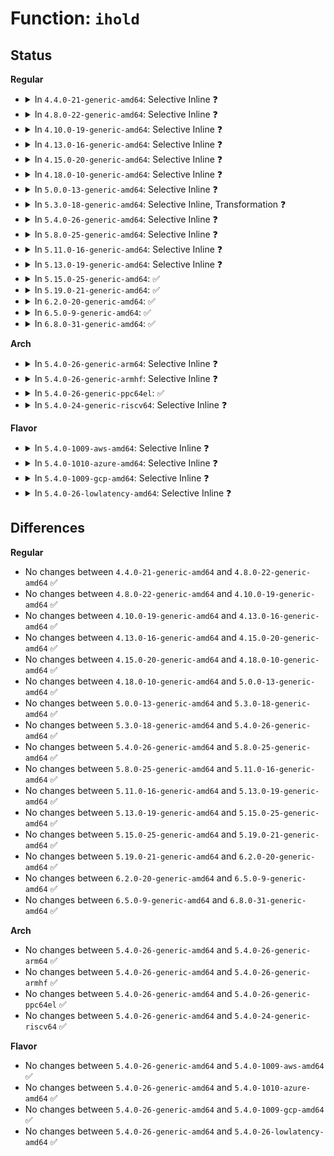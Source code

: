 # Function: <code>ihold</code>

## Status
<b>Regular</b>
<ul>
<li>
<details>
<summary>In <code>4.4.0-21-generic-amd64</code>: Selective Inline ❓</summary>

```c
void ihold(struct inode * inode)
```

```json
{
  "name": "ihold",
  "collision_type": "Unique Global",
  "inline_type": "Selective",
  "funcs": [
    {
      "addr": 18446744071581104176,
      "name": "ihold",
      "external": true,
      "loc": "fs/inode.c:388",
      "file": "fs/inode.c",
      "inline": "not declared, inlined",
      "caller_inline": [],
      "caller_func": [
        "mm/shmem.c:shmem_link",
        "fs/namei.c:vfs_link",
        "fs/namei.c:vfs_unlink",
        "fs/namei.c:vfs_rename",
        "fs/namei.c:vfs_rename",
        "fs/namei.c:do_unlinkat",
        "fs/attr.c:notify_change",
        "fs/libfs.c:simple_link",
        "fs/fs-writeback.c:inode_switch_wbs",
        "fs/block_dev.c:blkdev_get",
        "fs/devpts/inode.c:devpts_add_ref",
        "fs/ext4/namei.c:ext4_link",
        "ipc/mqueue.c:SyS_mq_unlink",
        "net/socket.c:sock_alloc_file"
      ]
    }
  ],
  "symbols": [
    {
      "addr": 18446744071581104176,
      "name": "ihold",
      "section": ".text",
      "bind": "STB_GLOBAL",
      "size": 50
    }
  ]
}
```
</details>
</li>
<li>
<details>
<summary>In <code>4.8.0-22-generic-amd64</code>: Selective Inline ❓</summary>

```c
void ihold(struct inode * inode)
```

```json
{
  "name": "ihold",
  "collision_type": "Unique Global",
  "inline_type": "Selective",
  "funcs": [
    {
      "addr": 18446744071581269952,
      "name": "ihold",
      "external": true,
      "loc": "fs/inode.c:396",
      "file": "fs/inode.c",
      "inline": "not declared, inlined",
      "caller_inline": [],
      "caller_func": [
        "mm/shmem.c:shmem_link",
        "fs/namei.c:vfs_rename",
        "fs/namei.c:vfs_rename",
        "fs/namei.c:vfs_link",
        "fs/namei.c:do_unlinkat",
        "fs/namei.c:vfs_unlink",
        "fs/attr.c:notify_change",
        "fs/libfs.c:simple_link",
        "fs/block_dev.c:blkdev_get",
        "fs/ext4/namei.c:ext4_link",
        "ipc/mqueue.c:SyS_mq_unlink",
        "net/socket.c:sock_alloc_file"
      ]
    }
  ],
  "symbols": [
    {
      "addr": 18446744071581269952,
      "name": "ihold",
      "section": ".text",
      "bind": "STB_GLOBAL",
      "size": 50
    }
  ]
}
```
</details>
</li>
<li>
<details>
<summary>In <code>4.10.0-19-generic-amd64</code>: Selective Inline ❓</summary>

```c
void ihold(struct inode * inode)
```

```json
{
  "name": "ihold",
  "collision_type": "Unique Global",
  "inline_type": "Selective",
  "funcs": [
    {
      "addr": 18446744071581347936,
      "name": "ihold",
      "external": true,
      "loc": "fs/inode.c:398",
      "file": "fs/inode.c",
      "inline": "not declared, inlined",
      "caller_inline": [],
      "caller_func": [
        "mm/shmem.c:shmem_link",
        "fs/namei.c:vfs_rename",
        "fs/namei.c:vfs_rename",
        "fs/namei.c:vfs_link",
        "fs/namei.c:do_unlinkat",
        "fs/namei.c:vfs_unlink",
        "fs/attr.c:notify_change",
        "fs/libfs.c:simple_link",
        "fs/block_dev.c:blkdev_get",
        "fs/ext4/namei.c:ext4_link",
        "ipc/mqueue.c:SyS_mq_unlink",
        "net/socket.c:sock_alloc_file"
      ]
    }
  ],
  "symbols": [
    {
      "addr": 18446744071581347936,
      "name": "ihold",
      "section": ".text",
      "bind": "STB_GLOBAL",
      "size": 50
    }
  ]
}
```
</details>
</li>
<li>
<details>
<summary>In <code>4.13.0-16-generic-amd64</code>: Selective Inline ❓</summary>

```c
void ihold(struct inode * inode)
```

```json
{
  "name": "ihold",
  "collision_type": "Unique Global",
  "inline_type": "Selective",
  "funcs": [
    {
      "addr": 18446744071581403360,
      "name": "ihold",
      "external": true,
      "loc": "fs/inode.c:396",
      "file": "fs/inode.c",
      "inline": "not declared, inlined",
      "caller_inline": [],
      "caller_func": [
        "mm/shmem.c:shmem_link",
        "fs/namei.c:vfs_rename",
        "fs/namei.c:vfs_rename",
        "fs/namei.c:vfs_link",
        "fs/namei.c:do_unlinkat",
        "fs/namei.c:vfs_unlink",
        "fs/attr.c:notify_change",
        "fs/libfs.c:simple_link",
        "fs/block_dev.c:blkdev_get",
        "fs/block_dev.c:bd_acquire",
        "fs/block_dev.c:bd_acquire",
        "fs/ext4/namei.c:ext4_link",
        "ipc/mqueue.c:SyS_mq_unlink",
        "net/socket.c:sock_alloc_file"
      ]
    }
  ],
  "symbols": [
    {
      "addr": 18446744071581403360,
      "name": "ihold",
      "section": ".text",
      "bind": "STB_GLOBAL",
      "size": 36
    }
  ]
}
```
</details>
</li>
<li>
<details>
<summary>In <code>4.15.0-20-generic-amd64</code>: Selective Inline ❓</summary>

```c
void ihold(struct inode * inode)
```

```json
{
  "name": "ihold",
  "collision_type": "Unique Global",
  "inline_type": "Selective",
  "funcs": [
    {
      "addr": 18446744071581544992,
      "name": "ihold",
      "external": true,
      "loc": "fs/inode.c:396",
      "file": "fs/inode.c",
      "inline": "not declared, inlined",
      "caller_inline": [],
      "caller_func": [
        "mm/shmem.c:shmem_link",
        "fs/namei.c:vfs_rename",
        "fs/namei.c:vfs_rename",
        "fs/namei.c:vfs_link",
        "fs/namei.c:do_unlinkat",
        "fs/namei.c:vfs_unlink",
        "fs/attr.c:notify_change",
        "fs/libfs.c:simple_link",
        "fs/block_dev.c:blkdev_get",
        "fs/block_dev.c:bd_acquire",
        "fs/block_dev.c:bd_acquire",
        "fs/ext4/namei.c:ext4_link",
        "ipc/mqueue.c:SyS_mq_unlink",
        "net/socket.c:sock_alloc_file"
      ]
    }
  ],
  "symbols": [
    {
      "addr": 18446744071581544992,
      "name": "ihold",
      "section": ".text",
      "bind": "STB_GLOBAL",
      "size": 36
    }
  ]
}
```
</details>
</li>
<li>
<details>
<summary>In <code>4.18.0-10-generic-amd64</code>: Selective Inline ❓</summary>

```c
void ihold(struct inode * inode)
```

```json
{
  "name": "ihold",
  "collision_type": "Unique Global",
  "inline_type": "Selective",
  "funcs": [
    {
      "addr": 18446744071581699728,
      "name": "ihold",
      "external": true,
      "loc": "fs/inode.c:402",
      "file": "fs/inode.c",
      "inline": "not declared, inlined",
      "caller_inline": [],
      "caller_func": [
        "mm/shmem.c:shmem_link",
        "fs/namei.c:vfs_rename",
        "fs/namei.c:vfs_rename",
        "fs/namei.c:vfs_link",
        "fs/namei.c:do_unlinkat",
        "fs/namei.c:vfs_unlink",
        "fs/attr.c:notify_change",
        "fs/libfs.c:simple_link",
        "fs/block_dev.c:blkdev_get",
        "fs/ext4/namei.c:ext4_link",
        "ipc/mqueue.c:__ia32_sys_mq_unlink",
        "ipc/mqueue.c:__x64_sys_mq_unlink",
        "net/socket.c:sock_alloc_file"
      ]
    }
  ],
  "symbols": [
    {
      "addr": 18446744071581699728,
      "name": "ihold",
      "section": ".text",
      "bind": "STB_GLOBAL",
      "size": 36
    }
  ]
}
```
</details>
</li>
<li>
<details>
<summary>In <code>5.0.0-13-generic-amd64</code>: Selective Inline ❓</summary>

```c
void ihold(struct inode * inode)
```

```json
{
  "name": "ihold",
  "collision_type": "Unique Global",
  "inline_type": "Selective",
  "funcs": [
    {
      "addr": 18446744071581786064,
      "name": "ihold",
      "external": true,
      "loc": "fs/inode.c:402",
      "file": "fs/inode.c",
      "inline": "not declared, inlined",
      "caller_inline": [],
      "caller_func": [
        "mm/shmem.c:shmem_link",
        "fs/file_table.c:alloc_file_pseudo",
        "fs/namei.c:vfs_rename",
        "fs/namei.c:vfs_rename",
        "fs/namei.c:vfs_link",
        "fs/namei.c:do_unlinkat",
        "fs/namei.c:vfs_unlink",
        "fs/attr.c:notify_change",
        "fs/libfs.c:simple_link",
        "fs/block_dev.c:blkdev_get",
        "fs/ext4/namei.c:ext4_link",
        "ipc/mqueue.c:__ia32_sys_mq_unlink",
        "ipc/mqueue.c:__x64_sys_mq_unlink"
      ]
    }
  ],
  "symbols": [
    {
      "addr": 18446744071581786064,
      "name": "ihold",
      "section": ".text",
      "bind": "STB_GLOBAL",
      "size": 36
    }
  ]
}
```
</details>
</li>
<li>
<details>
<summary>In <code>5.3.0-18-generic-amd64</code>: Selective Inline, Transformation ❓</summary>

```c
void ihold(struct inode * inode)
```

```json
{
  "name": "ihold",
  "collision_type": "Unique Global",
  "inline_type": "Selective",
  "funcs": [
    {
      "addr": 18446744071581912921,
      "name": "ihold",
      "external": true,
      "loc": "fs/inode.c:415",
      "file": "fs/inode.c",
      "inline": "not declared, inlined",
      "caller_inline": [],
      "caller_func": [
        "mm/shmem.c:shmem_link",
        "fs/file_table.c:alloc_file_pseudo",
        "fs/namei.c:vfs_rename",
        "fs/namei.c:vfs_rename",
        "fs/namei.c:vfs_link",
        "fs/namei.c:do_unlinkat",
        "fs/namei.c:vfs_unlink",
        "fs/attr.c:notify_change",
        "fs/libfs.c:simple_link",
        "fs/block_dev.c:bd_start_claiming",
        "fs/ext4/namei.c:ext4_link",
        "ipc/mqueue.c:__ia32_sys_mq_unlink",
        "ipc/mqueue.c:__x64_sys_mq_unlink"
      ]
    }
  ],
  "symbols": [
    {
      "addr": 18446744071581912921,
      "name": "ihold.cold",
      "section": ".text",
      "bind": "STB_LOCAL",
      "size": 19
    },
    {
      "addr": 18446744071581904384,
      "name": "ihold",
      "section": ".text",
      "bind": "STB_GLOBAL",
      "size": 36
    }
  ]
}
```
</details>
</li>
<li>
<details>
<summary>In <code>5.4.0-26-generic-amd64</code>: Selective Inline ❓</summary>

```c
void ihold(struct inode * inode)
```

```json
{
  "name": "ihold",
  "collision_type": "Unique Global",
  "inline_type": "Selective",
  "funcs": [
    {
      "addr": 18446744071581976896,
      "name": "ihold",
      "external": true,
      "loc": "fs/inode.c:419",
      "file": "fs/inode.c",
      "inline": "not declared, inlined",
      "caller_inline": [],
      "caller_func": [
        "mm/shmem.c:shmem_link",
        "fs/file_table.c:alloc_file_pseudo",
        "fs/namei.c:vfs_rename",
        "fs/namei.c:vfs_rename",
        "fs/namei.c:vfs_link",
        "fs/namei.c:do_unlinkat",
        "fs/namei.c:vfs_unlink",
        "fs/attr.c:notify_change",
        "fs/libfs.c:simple_link",
        "fs/block_dev.c:bd_start_claiming",
        "fs/ext4/namei.c:ext4_link",
        "ipc/mqueue.c:__ia32_sys_mq_unlink",
        "ipc/mqueue.c:__x64_sys_mq_unlink"
      ]
    }
  ],
  "symbols": [
    {
      "addr": 18446744071581976896,
      "name": "ihold",
      "section": ".text",
      "bind": "STB_GLOBAL",
      "size": 36
    }
  ]
}
```
</details>
</li>
<li>
<details>
<summary>In <code>5.8.0-25-generic-amd64</code>: Selective Inline ❓</summary>

```c
void ihold(struct inode * inode)
```

```json
{
  "name": "ihold",
  "collision_type": "Unique Global",
  "inline_type": "Selective",
  "funcs": [
    {
      "addr": 18446744071582208416,
      "name": "ihold",
      "external": true,
      "loc": "fs/inode.c:420",
      "file": "fs/inode.c",
      "inline": "not declared, inlined",
      "caller_inline": [],
      "caller_func": [
        "mm/shmem.c:shmem_link",
        "fs/file_table.c:alloc_file_pseudo",
        "fs/namei.c:vfs_rename",
        "fs/namei.c:vfs_rename",
        "fs/namei.c:vfs_link",
        "fs/namei.c:do_unlinkat",
        "fs/namei.c:vfs_unlink",
        "fs/attr.c:notify_change",
        "fs/xattr.c:__vfs_removexattr_locked",
        "fs/xattr.c:__vfs_setxattr_locked",
        "fs/libfs.c:simple_link",
        "fs/block_dev.c:bd_start_claiming",
        "fs/block_dev.c:bd_acquire",
        "fs/block_dev.c:bd_acquire",
        "fs/ext4/namei.c:ext4_link",
        "ipc/mqueue.c:__do_sys_mq_unlink"
      ]
    }
  ],
  "symbols": [
    {
      "addr": 18446744071582208416,
      "name": "ihold",
      "section": ".text",
      "bind": "STB_GLOBAL",
      "size": 36
    }
  ]
}
```
</details>
</li>
<li>
<details>
<summary>In <code>5.11.0-16-generic-amd64</code>: Selective Inline ❓</summary>

```c
void ihold(struct inode * inode)
```

```json
{
  "name": "ihold",
  "collision_type": "Unique Global",
  "inline_type": "Selective",
  "funcs": [
    {
      "addr": 18446744071582255888,
      "name": "ihold",
      "external": true,
      "loc": "fs/inode.c:421",
      "file": "fs/inode.c",
      "inline": "not declared, inlined",
      "caller_inline": [],
      "caller_func": [
        "mm/shmem.c:shmem_link",
        "fs/file_table.c:alloc_file_pseudo",
        "fs/namei.c:vfs_rename",
        "fs/namei.c:vfs_rename",
        "fs/namei.c:vfs_link",
        "fs/namei.c:do_unlinkat",
        "fs/namei.c:vfs_unlink",
        "fs/attr.c:notify_change",
        "fs/xattr.c:__vfs_removexattr_locked",
        "fs/xattr.c:__vfs_setxattr_locked",
        "fs/libfs.c:simple_link",
        "fs/ext4/namei.c:__ext4_link",
        "ipc/mqueue.c:__do_sys_mq_unlink"
      ]
    }
  ],
  "symbols": [
    {
      "addr": 18446744071582255888,
      "name": "ihold",
      "section": ".text",
      "bind": "STB_GLOBAL",
      "size": 36
    }
  ]
}
```
</details>
</li>
<li>
<details>
<summary>In <code>5.13.0-19-generic-amd64</code>: Selective Inline ❓</summary>

```c
void ihold(struct inode * inode)
```

```json
{
  "name": "ihold",
  "collision_type": "Unique Global",
  "inline_type": "Selective",
  "funcs": [
    {
      "addr": 18446744071582281616,
      "name": "ihold",
      "external": true,
      "loc": "fs/inode.c:421",
      "file": "fs/inode.c",
      "inline": "not declared, inlined",
      "caller_inline": [],
      "caller_func": [
        "mm/shmem.c:shmem_link",
        "fs/file_table.c:alloc_file_pseudo",
        "fs/namei.c:vfs_rename",
        "fs/namei.c:vfs_rename",
        "fs/namei.c:vfs_link",
        "fs/namei.c:do_unlinkat",
        "fs/namei.c:vfs_unlink",
        "fs/attr.c:notify_change",
        "fs/xattr.c:__vfs_removexattr_locked",
        "fs/xattr.c:__vfs_setxattr_locked",
        "fs/libfs.c:simple_link",
        "fs/anon_inodes.c:__anon_inode_getfile",
        "fs/ext4/namei.c:__ext4_link",
        "ipc/mqueue.c:__do_sys_mq_unlink",
        "security/landlock/fs.c:landlock_append_fs_rule"
      ]
    }
  ],
  "symbols": [
    {
      "addr": 18446744071582281616,
      "name": "ihold",
      "section": ".text",
      "bind": "STB_GLOBAL",
      "size": 36
    }
  ]
}
```
</details>
</li>
<li>
<details>
<summary>In <code>5.15.0-25-generic-amd64</code>: ✅</summary>

```c
void ihold(struct inode * inode)
```

```json
{
  "name": "ihold",
  "collision_type": "Unique Global",
  "inline_type": "No",
  "funcs": [
    {
      "addr": 18446744071582597968,
      "name": "ihold",
      "external": true,
      "loc": "fs/inode.c:425",
      "file": "fs/inode.c",
      "inline": "seen, unknown",
      "caller_inline": [],
      "caller_func": [
        "mm/shmem.c:shmem_link",
        "fs/file_table.c:alloc_file_pseudo",
        "fs/namei.c:vfs_rename",
        "fs/namei.c:vfs_rename",
        "fs/namei.c:vfs_link",
        "fs/namei.c:do_unlinkat",
        "fs/namei.c:vfs_unlink",
        "fs/namei.c:vfs_unlink",
        "fs/attr.c:notify_change",
        "fs/xattr.c:__vfs_removexattr_locked",
        "fs/xattr.c:__vfs_setxattr_locked",
        "fs/libfs.c:simple_link",
        "fs/notify/mark.c:fsnotify_add_mark_list",
        "fs/anon_inodes.c:__anon_inode_getfile",
        "fs/ext4/namei.c:__ext4_link",
        "ipc/mqueue.c:__do_sys_mq_unlink",
        "security/landlock/fs.c:landlock_append_fs_rule"
      ]
    }
  ],
  "symbols": [
    {
      "addr": 18446744071582597968,
      "name": "ihold",
      "section": ".text",
      "bind": "STB_GLOBAL",
      "size": 36
    }
  ]
}
```
</details>
</li>
<li>
<details>
<summary>In <code>5.19.0-21-generic-amd64</code>: ✅</summary>

```c
void ihold(struct inode * inode)
```

```json
{
  "name": "ihold",
  "collision_type": "Unique Global",
  "inline_type": "No",
  "funcs": [
    {
      "addr": 18446744071583129760,
      "name": "ihold",
      "external": true,
      "loc": "fs/inode.c:449",
      "file": "fs/inode.c",
      "inline": "seen, unknown",
      "caller_inline": [],
      "caller_func": [
        "mm/shmem.c:shmem_link",
        "fs/file_table.c:alloc_file_pseudo",
        "fs/namei.c:vfs_rename",
        "fs/namei.c:vfs_rename",
        "fs/namei.c:vfs_link",
        "fs/namei.c:do_unlinkat",
        "fs/namei.c:vfs_unlink",
        "fs/namei.c:vfs_unlink",
        "fs/attr.c:notify_change",
        "fs/xattr.c:__vfs_removexattr_locked",
        "fs/xattr.c:__vfs_setxattr_locked",
        "fs/libfs.c:simple_link",
        "fs/notify/mark.c:__fsnotify_recalc_mask",
        "fs/anon_inodes.c:__anon_inode_getfile",
        "fs/ext4/namei.c:__ext4_link",
        "ipc/mqueue.c:__do_sys_mq_unlink",
        "security/landlock/fs.c:landlock_append_fs_rule"
      ]
    }
  ],
  "symbols": [
    {
      "addr": 18446744071583129760,
      "name": "ihold",
      "section": ".text",
      "bind": "STB_GLOBAL",
      "size": 52
    }
  ]
}
```
</details>
</li>
<li>
<details>
<summary>In <code>6.2.0-20-generic-amd64</code>: ✅</summary>

```c
void ihold(struct inode * inode)
```

```json
{
  "name": "ihold",
  "collision_type": "Unique Global",
  "inline_type": "No",
  "funcs": [
    {
      "addr": 18446744071583699216,
      "name": "ihold",
      "external": true,
      "loc": "fs/inode.c:448",
      "file": "fs/inode.c",
      "inline": "seen, unknown",
      "caller_inline": [],
      "caller_func": [
        "mm/shmem.c:shmem_link",
        "fs/file_table.c:alloc_file_pseudo",
        "fs/namei.c:vfs_rename",
        "fs/namei.c:vfs_rename",
        "fs/namei.c:vfs_link",
        "fs/namei.c:do_unlinkat",
        "fs/namei.c:vfs_unlink",
        "fs/namei.c:vfs_unlink",
        "fs/attr.c:notify_change",
        "fs/xattr.c:__vfs_removexattr_locked",
        "fs/xattr.c:__vfs_setxattr_locked",
        "fs/libfs.c:simple_link",
        "fs/notify/mark.c:__fsnotify_recalc_mask",
        "fs/anon_inodes.c:__anon_inode_getfile",
        "fs/posix_acl.c:vfs_remove_acl",
        "fs/posix_acl.c:vfs_set_acl",
        "fs/ext4/namei.c:__ext4_link",
        "ipc/mqueue.c:__do_sys_mq_unlink",
        "security/landlock/fs.c:landlock_append_fs_rule"
      ]
    }
  ],
  "symbols": [
    {
      "addr": 18446744071583699216,
      "name": "ihold",
      "section": ".text",
      "bind": "STB_GLOBAL",
      "size": 52
    }
  ]
}
```
</details>
</li>
<li>
<details>
<summary>In <code>6.5.0-9-generic-amd64</code>: ✅</summary>

```c
void ihold(struct inode * inode)
```

```json
{
  "name": "ihold",
  "collision_type": "Unique Global",
  "inline_type": "No",
  "funcs": [
    {
      "addr": 18446744071583917088,
      "name": "ihold",
      "external": true,
      "loc": "fs/inode.c:448",
      "file": "fs/inode.c",
      "inline": "seen, unknown",
      "caller_inline": [],
      "caller_func": [
        "mm/shmem.c:shmem_link",
        "fs/file_table.c:alloc_file_pseudo",
        "fs/namei.c:vfs_rename",
        "fs/namei.c:vfs_rename",
        "fs/namei.c:vfs_link",
        "fs/namei.c:do_unlinkat",
        "fs/namei.c:vfs_unlink",
        "fs/namei.c:vfs_unlink",
        "fs/attr.c:notify_change",
        "fs/xattr.c:__vfs_removexattr_locked",
        "fs/xattr.c:__vfs_setxattr_locked",
        "fs/libfs.c:simple_link",
        "fs/notify/mark.c:__fsnotify_recalc_mask",
        "fs/anon_inodes.c:__anon_inode_getfile",
        "fs/posix_acl.c:vfs_remove_acl",
        "fs/posix_acl.c:vfs_set_acl",
        "fs/ext4/namei.c:__ext4_link",
        "ipc/mqueue.c:__do_sys_mq_unlink",
        "security/landlock/fs.c:landlock_append_fs_rule"
      ]
    }
  ],
  "symbols": [
    {
      "addr": 18446744071583917088,
      "name": "ihold",
      "section": ".text",
      "bind": "STB_GLOBAL",
      "size": 52
    }
  ]
}
```
</details>
</li>
<li>
<details>
<summary>In <code>6.8.0-31-generic-amd64</code>: ✅</summary>

```c
void ihold(struct inode * inode)
```

```json
{
  "name": "ihold",
  "collision_type": "Unique Global",
  "inline_type": "No",
  "funcs": [
    {
      "addr": 18446744071584122864,
      "name": "ihold",
      "external": true,
      "loc": "fs/inode.c:449",
      "file": "fs/inode.c",
      "inline": "seen, unknown",
      "caller_inline": [],
      "caller_func": [
        "mm/shmem.c:shmem_link",
        "fs/file_table.c:alloc_file_pseudo",
        "fs/namei.c:vfs_rename",
        "fs/namei.c:vfs_rename",
        "fs/namei.c:vfs_link",
        "fs/namei.c:do_unlinkat",
        "fs/namei.c:vfs_unlink",
        "fs/namei.c:vfs_unlink",
        "fs/attr.c:notify_change",
        "fs/xattr.c:__vfs_removexattr_locked",
        "fs/xattr.c:__vfs_setxattr_locked",
        "fs/libfs.c:simple_link",
        "fs/notify/mark.c:__fsnotify_recalc_mask",
        "fs/anon_inodes.c:__anon_inode_getfile",
        "fs/posix_acl.c:vfs_remove_acl",
        "fs/posix_acl.c:vfs_set_acl",
        "fs/ext4/namei.c:__ext4_link",
        "ipc/mqueue.c:__do_sys_mq_unlink",
        "security/landlock/fs.c:landlock_append_fs_rule"
      ]
    }
  ],
  "symbols": [
    {
      "addr": 18446744071584122864,
      "name": "ihold",
      "section": ".text",
      "bind": "STB_GLOBAL",
      "size": 52
    }
  ]
}
```
</details>
</li>
</ul>
<b>Arch</b>
<ul>
<li>
<details>
<summary>In <code>5.4.0-26-generic-arm64</code>: Selective Inline ❓</summary>

```c
void ihold(struct inode * inode)
```

```json
{
  "name": "ihold",
  "collision_type": "Unique Global",
  "inline_type": "Selective",
  "funcs": [
    {
      "addr": 18446603336493483600,
      "name": "ihold",
      "external": true,
      "loc": "fs/inode.c:419",
      "file": "fs/inode.c",
      "inline": "not declared, inlined",
      "caller_inline": [],
      "caller_func": [
        "mm/shmem.c:shmem_link",
        "fs/file_table.c:alloc_file_pseudo",
        "fs/namei.c:vfs_rename",
        "fs/namei.c:vfs_rename",
        "fs/namei.c:vfs_link",
        "fs/namei.c:do_unlinkat",
        "fs/namei.c:vfs_unlink",
        "fs/attr.c:notify_change",
        "fs/libfs.c:simple_link",
        "fs/block_dev.c:bd_start_claiming",
        "fs/block_dev.c:bd_acquire",
        "fs/block_dev.c:bd_acquire",
        "fs/ext4/namei.c:ext4_link",
        "ipc/mqueue.c:__arm64_sys_mq_unlink"
      ]
    }
  ],
  "symbols": [
    {
      "addr": 18446603336493483600,
      "name": "ihold",
      "section": ".text",
      "bind": "STB_GLOBAL",
      "size": 100
    }
  ]
}
```
</details>
</li>
<li>
<details>
<summary>In <code>5.4.0-26-generic-armhf</code>: Selective Inline ❓</summary>

```c
void ihold(struct inode * inode)
```

```json
{
  "name": "ihold",
  "collision_type": "Unique Global",
  "inline_type": "Selective",
  "funcs": [
    {
      "addr": 3227047796,
      "name": "ihold",
      "external": true,
      "loc": "fs/inode.c:419",
      "file": "fs/inode.c",
      "inline": "not declared, inlined",
      "caller_inline": [],
      "caller_func": [
        "mm/shmem.c:shmem_link",
        "fs/file_table.c:alloc_file_pseudo",
        "fs/namei.c:vfs_rename",
        "fs/namei.c:vfs_rename",
        "fs/namei.c:vfs_link",
        "fs/namei.c:do_unlinkat",
        "fs/namei.c:vfs_unlink",
        "fs/attr.c:notify_change",
        "fs/libfs.c:simple_link",
        "fs/block_dev.c:bd_start_claiming",
        "fs/block_dev.c:bd_acquire",
        "fs/block_dev.c:bd_acquire",
        "fs/ext4/namei.c:ext4_link",
        "ipc/mqueue.c:__se_sys_mq_unlink"
      ]
    }
  ],
  "symbols": [
    {
      "addr": 3227047796,
      "name": "ihold",
      "section": ".text",
      "bind": "STB_GLOBAL",
      "size": 92
    }
  ]
}
```
</details>
</li>
<li>
<details>
<summary>In <code>5.4.0-26-generic-ppc64el</code>: ✅</summary>

```c
void ihold(struct inode * inode)
```

```json
{
  "name": "ihold",
  "collision_type": "Unique Global",
  "inline_type": "No",
  "funcs": [
    {
      "addr": 13835058055287039232,
      "name": "ihold",
      "external": true,
      "loc": "fs/inode.c:419",
      "file": "fs/inode.c",
      "inline": "seen, unknown",
      "caller_inline": [],
      "caller_func": [
        "mm/shmem.c:shmem_link",
        "fs/file_table.c:alloc_file_pseudo",
        "fs/namei.c:vfs_rename",
        "fs/namei.c:vfs_rename",
        "fs/namei.c:vfs_link",
        "fs/namei.c:do_unlinkat",
        "fs/namei.c:vfs_unlink",
        "fs/attr.c:notify_change",
        "fs/libfs.c:simple_link",
        "fs/block_dev.c:bd_start_claiming",
        "fs/block_dev.c:bd_acquire",
        "fs/block_dev.c:bd_acquire",
        "fs/ext4/namei.c:ext4_link",
        "ipc/mqueue.c:__se_sys_mq_unlink"
      ]
    }
  ],
  "symbols": [
    {
      "addr": 13835058055287039232,
      "name": "ihold",
      "section": ".text",
      "bind": "STB_GLOBAL",
      "size": 60
    }
  ]
}
```
</details>
</li>
<li>
<details>
<summary>In <code>5.4.0-24-generic-riscv64</code>: Selective Inline ❓</summary>

```c
void ihold(struct inode * inode)
```

```json
{
  "name": "ihold",
  "collision_type": "Unique Global",
  "inline_type": "Selective",
  "funcs": [
    {
      "addr": 18446743936273160396,
      "name": "ihold",
      "external": true,
      "loc": "fs/inode.c:419",
      "file": "fs/inode.c",
      "inline": "not declared, inlined",
      "caller_inline": [],
      "caller_func": [
        "mm/shmem.c:shmem_link",
        "fs/file_table.c:alloc_file_pseudo",
        "fs/namei.c:vfs_rename",
        "fs/namei.c:vfs_rename",
        "fs/namei.c:vfs_link",
        "fs/namei.c:do_unlinkat",
        "fs/namei.c:vfs_unlink",
        "fs/attr.c:notify_change",
        "fs/libfs.c:simple_link",
        "fs/block_dev.c:bd_start_claiming",
        "fs/ext4/namei.c:ext4_link",
        "ipc/mqueue.c:__se_sys_mq_unlink"
      ]
    }
  ],
  "symbols": [
    {
      "addr": 18446743936273160396,
      "name": "ihold",
      "section": ".text",
      "bind": "STB_GLOBAL",
      "size": 62
    }
  ]
}
```
</details>
</li>
</ul>
<b>Flavor</b>
<ul>
<li>
<details>
<summary>In <code>5.4.0-1009-aws-amd64</code>: Selective Inline ❓</summary>

```c
void ihold(struct inode * inode)
```

```json
{
  "name": "ihold",
  "collision_type": "Unique Global",
  "inline_type": "Selective",
  "funcs": [
    {
      "addr": 18446744071581945632,
      "name": "ihold",
      "external": true,
      "loc": "fs/inode.c:419",
      "file": "fs/inode.c",
      "inline": "not declared, inlined",
      "caller_inline": [],
      "caller_func": [
        "mm/shmem.c:shmem_link",
        "fs/file_table.c:alloc_file_pseudo",
        "fs/namei.c:vfs_rename",
        "fs/namei.c:vfs_rename",
        "fs/namei.c:vfs_link",
        "fs/namei.c:do_unlinkat",
        "fs/namei.c:vfs_unlink",
        "fs/attr.c:notify_change",
        "fs/libfs.c:simple_link",
        "fs/block_dev.c:bd_start_claiming",
        "fs/ext4/namei.c:ext4_link",
        "ipc/mqueue.c:__ia32_sys_mq_unlink",
        "ipc/mqueue.c:__x64_sys_mq_unlink"
      ]
    }
  ],
  "symbols": [
    {
      "addr": 18446744071581945632,
      "name": "ihold",
      "section": ".text",
      "bind": "STB_GLOBAL",
      "size": 36
    }
  ]
}
```
</details>
</li>
<li>
<details>
<summary>In <code>5.4.0-1010-azure-amd64</code>: Selective Inline ❓</summary>

```c
void ihold(struct inode * inode)
```

```json
{
  "name": "ihold",
  "collision_type": "Unique Global",
  "inline_type": "Selective",
  "funcs": [
    {
      "addr": 18446744071581883200,
      "name": "ihold",
      "external": true,
      "loc": "fs/inode.c:419",
      "file": "fs/inode.c",
      "inline": "not declared, inlined",
      "caller_inline": [],
      "caller_func": [
        "mm/shmem.c:shmem_link",
        "fs/file_table.c:alloc_file_pseudo",
        "fs/namei.c:vfs_rename",
        "fs/namei.c:vfs_rename",
        "fs/namei.c:vfs_link",
        "fs/namei.c:do_unlinkat",
        "fs/namei.c:vfs_unlink",
        "fs/attr.c:notify_change",
        "fs/libfs.c:simple_link",
        "fs/block_dev.c:bd_start_claiming",
        "fs/ext4/namei.c:ext4_link",
        "ipc/mqueue.c:__ia32_sys_mq_unlink",
        "ipc/mqueue.c:__x64_sys_mq_unlink"
      ]
    }
  ],
  "symbols": [
    {
      "addr": 18446744071581883200,
      "name": "ihold",
      "section": ".text",
      "bind": "STB_GLOBAL",
      "size": 36
    }
  ]
}
```
</details>
</li>
<li>
<details>
<summary>In <code>5.4.0-1009-gcp-amd64</code>: Selective Inline ❓</summary>

```c
void ihold(struct inode * inode)
```

```json
{
  "name": "ihold",
  "collision_type": "Unique Global",
  "inline_type": "Selective",
  "funcs": [
    {
      "addr": 18446744071581936944,
      "name": "ihold",
      "external": true,
      "loc": "fs/inode.c:419",
      "file": "fs/inode.c",
      "inline": "not declared, inlined",
      "caller_inline": [],
      "caller_func": [
        "mm/shmem.c:shmem_link",
        "fs/file_table.c:alloc_file_pseudo",
        "fs/namei.c:vfs_rename",
        "fs/namei.c:vfs_rename",
        "fs/namei.c:vfs_link",
        "fs/namei.c:do_unlinkat",
        "fs/namei.c:vfs_unlink",
        "fs/attr.c:notify_change",
        "fs/libfs.c:simple_link",
        "fs/block_dev.c:bd_start_claiming",
        "fs/ext4/namei.c:ext4_link",
        "ipc/mqueue.c:__ia32_sys_mq_unlink",
        "ipc/mqueue.c:__x64_sys_mq_unlink"
      ]
    }
  ],
  "symbols": [
    {
      "addr": 18446744071581936944,
      "name": "ihold",
      "section": ".text",
      "bind": "STB_GLOBAL",
      "size": 36
    }
  ]
}
```
</details>
</li>
<li>
<details>
<summary>In <code>5.4.0-26-lowlatency-amd64</code>: Selective Inline ❓</summary>

```c
void ihold(struct inode * inode)
```

```json
{
  "name": "ihold",
  "collision_type": "Unique Global",
  "inline_type": "Selective",
  "funcs": [
    {
      "addr": 18446744071582008384,
      "name": "ihold",
      "external": true,
      "loc": "fs/inode.c:419",
      "file": "fs/inode.c",
      "inline": "not declared, inlined",
      "caller_inline": [],
      "caller_func": [
        "mm/shmem.c:shmem_link",
        "fs/file_table.c:alloc_file_pseudo",
        "fs/namei.c:vfs_rename",
        "fs/namei.c:vfs_rename",
        "fs/namei.c:vfs_link",
        "fs/namei.c:do_unlinkat",
        "fs/namei.c:vfs_unlink",
        "fs/attr.c:notify_change",
        "fs/libfs.c:simple_link",
        "fs/block_dev.c:bd_start_claiming",
        "fs/ext4/namei.c:ext4_link",
        "ipc/mqueue.c:__ia32_sys_mq_unlink",
        "ipc/mqueue.c:__x64_sys_mq_unlink"
      ]
    }
  ],
  "symbols": [
    {
      "addr": 18446744071582008384,
      "name": "ihold",
      "section": ".text",
      "bind": "STB_GLOBAL",
      "size": 36
    }
  ]
}
```
</details>
</li>
</ul>

## Differences
<b>Regular</b>
<ul>
<li>
No changes between <code>4.4.0-21-generic-amd64</code> and <code>4.8.0-22-generic-amd64</code> ✅
</li>
<li>
No changes between <code>4.8.0-22-generic-amd64</code> and <code>4.10.0-19-generic-amd64</code> ✅
</li>
<li>
No changes between <code>4.10.0-19-generic-amd64</code> and <code>4.13.0-16-generic-amd64</code> ✅
</li>
<li>
No changes between <code>4.13.0-16-generic-amd64</code> and <code>4.15.0-20-generic-amd64</code> ✅
</li>
<li>
No changes between <code>4.15.0-20-generic-amd64</code> and <code>4.18.0-10-generic-amd64</code> ✅
</li>
<li>
No changes between <code>4.18.0-10-generic-amd64</code> and <code>5.0.0-13-generic-amd64</code> ✅
</li>
<li>
No changes between <code>5.0.0-13-generic-amd64</code> and <code>5.3.0-18-generic-amd64</code> ✅
</li>
<li>
No changes between <code>5.3.0-18-generic-amd64</code> and <code>5.4.0-26-generic-amd64</code> ✅
</li>
<li>
No changes between <code>5.4.0-26-generic-amd64</code> and <code>5.8.0-25-generic-amd64</code> ✅
</li>
<li>
No changes between <code>5.8.0-25-generic-amd64</code> and <code>5.11.0-16-generic-amd64</code> ✅
</li>
<li>
No changes between <code>5.11.0-16-generic-amd64</code> and <code>5.13.0-19-generic-amd64</code> ✅
</li>
<li>
No changes between <code>5.13.0-19-generic-amd64</code> and <code>5.15.0-25-generic-amd64</code> ✅
</li>
<li>
No changes between <code>5.15.0-25-generic-amd64</code> and <code>5.19.0-21-generic-amd64</code> ✅
</li>
<li>
No changes between <code>5.19.0-21-generic-amd64</code> and <code>6.2.0-20-generic-amd64</code> ✅
</li>
<li>
No changes between <code>6.2.0-20-generic-amd64</code> and <code>6.5.0-9-generic-amd64</code> ✅
</li>
<li>
No changes between <code>6.5.0-9-generic-amd64</code> and <code>6.8.0-31-generic-amd64</code> ✅
</li>
</ul>
<b>Arch</b>
<ul>
<li>
No changes between <code>5.4.0-26-generic-amd64</code> and <code>5.4.0-26-generic-arm64</code> ✅
</li>
<li>
No changes between <code>5.4.0-26-generic-amd64</code> and <code>5.4.0-26-generic-armhf</code> ✅
</li>
<li>
No changes between <code>5.4.0-26-generic-amd64</code> and <code>5.4.0-26-generic-ppc64el</code> ✅
</li>
<li>
No changes between <code>5.4.0-26-generic-amd64</code> and <code>5.4.0-24-generic-riscv64</code> ✅
</li>
</ul>
<b>Flavor</b>
<ul>
<li>
No changes between <code>5.4.0-26-generic-amd64</code> and <code>5.4.0-1009-aws-amd64</code> ✅
</li>
<li>
No changes between <code>5.4.0-26-generic-amd64</code> and <code>5.4.0-1010-azure-amd64</code> ✅
</li>
<li>
No changes between <code>5.4.0-26-generic-amd64</code> and <code>5.4.0-1009-gcp-amd64</code> ✅
</li>
<li>
No changes between <code>5.4.0-26-generic-amd64</code> and <code>5.4.0-26-lowlatency-amd64</code> ✅
</li>
</ul>
